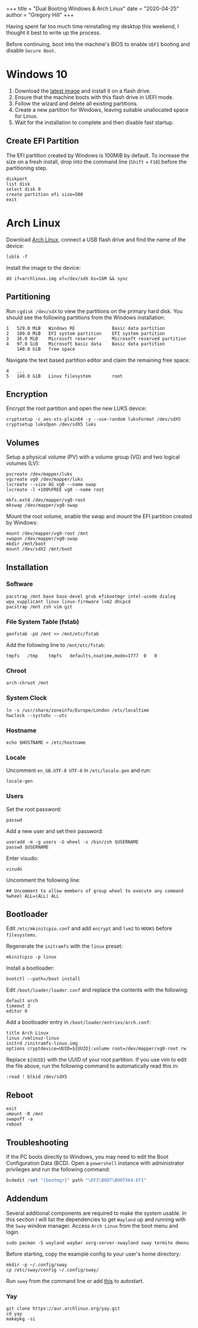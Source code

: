 +++
title = "Dual Booting Windows & Arch Linux"
date = "2020-04-25"
author = "Gregory Hill"
+++

Having spent far too much time reinstalling my desktop this weekend, I thought it best to write up the process.

Before continuing, boot into the machine's BIOS to enable `UEFI` booting and disable `Secure Boot`.

# Windows 10

1. Download the [latest image](https://www.microsoft.com/en-gb/software-download/windows10) and install it on a flash drive. 
2. Ensure that the machine boots with this flash drive in UEFI mode. 
3. Follow the wizard and delete all existing partitions.
4. Create a new partition for Windows, leaving suitable unallocated space for Linux.
5. Wait for the installation to complete and then disable fast startup.

## Create EFI Partition

The EFI partition created by Windows is 100MiB by default. To increase the size on a fresh install, drop into the command line (`Shift` + `F10`) before the partitioning step.

```shell
diskpart
list disk
select disk 0
create partition efi size=500
exit
```

# Arch Linux

Download [Arch Linux](https://archlinux.org/download/), connect a USB flash drive and find the name of the device:

```shell
lsblk -f
```

Install the image to the device:


```shell
dd if=archlinux.img of=/dev/sdX bs=16M && sync
```

## Partitioning

Run `cgdisk /dev/sdX` to view the partitions on the primary hard disk.
You should see the following partitions from the Windows installation:

```shell
1   529.0 MiB   Windows RE              Basic data partition
2   100.0 MiB   EFI system partition    EFI system partition
3   16.0 MiB    Microsoft reserver      Microsoft reserved partition
4   97.0 GiB    Microsoft basic data    Basic data partition
    140.8 GiB   free space
```

Navigate the text based partition editor and claim the remaining free space:

```shell
4   ...
5   140.8 GiB   Linux filesystem        root
```

## Encryption

Encrypt the root partition and open the new LUKS device:

```shell
cryptsetup -c aes-xts-plain64 -y --use-random luksFormat /dev/sdX5
cryptsetup luksOpen /dev/sdX5 luks
```

## Volumes

Setup a physical volume (PV) with a volume group (VG) and two logical volumes (LV):

```shell
pvcreate /dev/mapper/luks
vgcreate vg0 /dev/mapper/luks
lvcreate --size 8G vg0 --name swap
lvcreate -l +100%FREE vg0 --name root

mkfs.ext4 /dev/mapper/vg0-root
mkswap /dev/mapper/vg0-swap
```

Mount the root volume, enable the swap and mount the EFI partition created by Windows:

```shell
mount /dev/mapper/vg0-root /mnt
swapon /dev/mapper/vg0-swap
mkdir /mnt/boot
mount /dev/sdX2 /mnt/boot
```

## Installation

<!-- load-keys uk -->

### Software

```shell
pacstrap /mnt base base-devel grub efibootmgr intel-ucode dialog wpa_supplicant linux linux-firmware lvm2 dhcpcd
pacstrap /mnt zsh vim git
```

### File System Table (fstab)

```shell
genfstab -pU /mnt >> /mnt/etc/fstab
```

Add the following line to `/mnt/etc/fstab`:

```shell
tmpfs	/tmp	tmpfs	defaults,noatime,mode=1777	0	0
```

### Chroot

```shell
arch-chroot /mnt
```

### System Clock

```shell
ln -s /usr/share/zoneinfo/Europe/London /etc/localtime
hwclock --systohc --utc
```

### Hostname

```shell
echo $HOSTNAME > /etc/hostname
```

### Locale

Uncomment `en_GB.UTF-8 UTF-8` in `/etc/locale.gen` and run:

```shell
locale-gen
```

### Users

Set the root password:

```shell
passwd
```

Add a new user and set their password:

```shell
useradd -m -g users -G wheel -s /bin/zsh $USERNAME
passwd $USERNAME
```

Enter visudo:

```shell
visudo
```

Uncomment the following line:

```shell
## Uncomment to allow members of group wheel to execute any command
%wheel ALL=(ALL) ALL
```

## Bootloader

Edit `/etc/mkinitcpio.conf` and add `encrypt` and `lvm2` to `HOOKS` before `filesystems`.

Regenerate the `initramfs` with the `linux` preset:

```shell
mkinitcpio -p linux
```

Install a bootloader:

```shell
bootctl --path=/boot install
```

Edit `/boot/loader/loader.conf` and replace the contents with the following:

```shell
default arch
timeout 3
editor 0
```

Add a bootloader entry in `/boot/loader/entries/arch.conf`:

```shell
title Arch Linux
linux /vmlinuz-linux
initrd /initramfs-linux.img
options cryptdevice=UUID=${UUID}:volume root=/dev/mapper/vg0-root rw
```

Replace `${UUID}` with the UUID of your root partition. If you use vim to edit the file above, run the following command to automatically read this in:

```shell
:read ! blkid /dev/sdX5
```

## Reboot

```shell
exit
umount -R /mnt
swapoff -a
reboot
```

## Troubleshooting

If the PC boots directly to Windows, you may need to edit the Boot Configuration Data (BCD).
Open a `powershell` instance with administrator privileges and run the following command:

```powershell
bcdedit /set "{bootmgr}" path "\EFI\BOOT\BOOTX64.EFI"
```

## Addendum

Several additional components are required to make the system usable. In this section I will list the dependencies to get `Wayland` up and running with the `Sway` window manager. Access `Arch Linux` from the boot menu and login.

```shell
sudo pacman -S wayland waybar xorg-server-xwayland sway termite dmenu
```

Before starting, copy the example config to your user's home directory:

```shell
mkdir -p ~/.config/sway
cp /etc/sway/config ~/.config/sway/
```

Run `sway` from the command line or add [this](https://github.com/swaywm/sway/wiki#login-managers) to autostart.

### Yay

```shell
git clone https://aur.archlinux.org/yay.git
cd yay
makepkg -si
```
